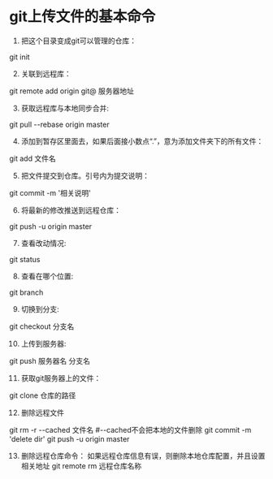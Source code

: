 # git上传文件的基本命令
1. 把这个目录变成git可以管理的仓库：

git init

2. 关联到远程库：

git remote add origin git@ 服务器地址

3. 获取远程库与本地同步合并:

git pull --rebase origin master

4. 添加到暂存区里面去，如果后面接小数点“.”，意为添加文件夹下的所有文件：

git add 文件名

5. 把文件提交到仓库。引号内为提交说明：

git commit -m  '相关说明'

6. 将最新的修改推送到远程仓库：

git push -u origin master

7. 查看改动情况:

git status

8. 查看在哪个位置:

git branch

9. 切换到分支:

git checkout 分支名

10. 上传到服务器:

git push 服务器名 分支名

11. 获取git服务器上的文件：

git clone  仓库的路径

12. 删除远程文件

git rm -r --cached 文件名   #--cached不会把本地的文件删除
git commit -m 'delete  dir'
git push -u origin master

13. 删除远程仓库命令：
如果远程仓库信息有误，则删除本地仓库配置，并且设置相关地址
git remote rm 远程仓库名称
